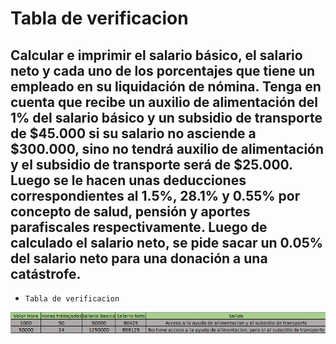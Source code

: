 # Tabla de verificacion

## Calcular e imprimir el salario básico, el salario neto y cada uno de los porcentajes que tiene un empleado en su liquidación de nómina. Tenga en cuenta que recibe un auxilio de alimentación del 1% del salario básico y un subsidio de transporte de $45.000 si su salario no asciende a $300.000, sino no tendrá auxilio de alimentación y el subsidio de transporte será de $25.000. Luego se le hacen unas deducciones correspondientes al 1.5%, 28.1% y 0.55% por concepto de salud, pensión y aportes parafiscales respectivamente. Luego de calculado el salario neto, se pide sacar un 0.05% del salario neto para una donación a una catástrofe.

- `Tabla de verificacion`

![Ejercicio 10](../img/ejer10.png "Tabla de verificacion")
